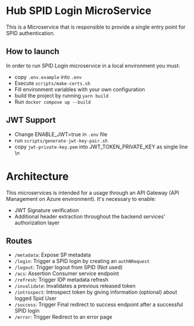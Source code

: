 # Hub SPID Login MicroService
This is a Microservice that is responsible to provide a single entry point for SPID authentication.


## How to launch
In order to run SPID Login microservice in a local environment you must:
- copy `.env.example` into `.env`
- Execute `scripts/make-certs.sh`
- Fill environment variables with your own configuration
- build the project by running `yarn build`
- Run `docker compose up --build` 

## JWT Support

- Change ENABLE_JWT=true in `.env` file
- run `scripts/generate-jwt-key-pair.sh`
- copy `jwt-private-key.pem` into JWT_TOKEN_PRIVATE_KEY as single line \n

# Architecture
This microservices is intended for a usage through an API Gateway (API Management on Azure environment). It's necessary to enable:
* JWT Signature verification
* Additional header extraction throughout the backend services' authorization layer
## Routes
* `/metadata`: Expose SP metadata
* `/login`: Trigger a SPID login by creating an `authNRequest`
* `/logout`: Trigger logout from SPID (Not used)
* `/acs`: Assertion Consumer service endpoint
* `/refresh`: Trigger IDP metadata refresh
* `/invalidate`: Invalidates a previous released token
* `/introspect`: Introspect token by giving information (optional) about logged Spid User
* `/success`: Trigger Final redirect to success endpoint after a successful SPID login
* `/error`: Trigger Redirect to an error page